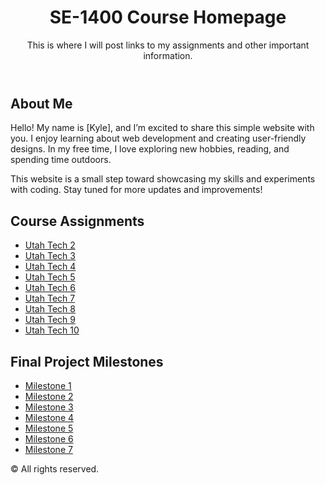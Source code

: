 
<body>
    <header>
        <h1>SE-1400 Course Homepage</h1>
        <p>This is where I will post links to my assignments and other important information.</p>
    </header>
    <section>
        <h2>About Me</h2>
        <p>Hello! My name is [Kyle], and I’m excited to share this simple website with you. I enjoy learning about web development and creating user-friendly designs. In my free time, I love exploring new hobbies, reading, and spending time outdoors.</p>
        <p>This website is a small step toward showcasing my skills and experiments with coding. Stay tuned for more updates and improvements!</p>
    </section>
    <section>
        <h2>Course Assignments</h2>
        <ul>
          <li><a href="utahtech2/index.html">Utah Tech 2</a></li>
          <li><a href="utahtech3/index.html">Utah Tech 3</a></li>
          <li><a href="utahtech4/index.html">Utah Tech 4</a></li>
          <li><a href="utahtech5/index.html">Utah Tech 5</a></li>
          <li><a href="utahtech6/index.html">Utah Tech 6</a></li>
          <li><a href="utahtech7/index.html">Utah Tech 7</a></li>
          <li><a href="utahtech8/index.html">Utah Tech 8</a></li>
          <li><a href="utahtech9/index.html">Utah Tech 9</a></li>
          <li><a href="utahtech10/index.html">Utah Tech 10</a></li>
      </ul>
      <h2>Final Project Milestones</h2>
      <ul>
          <li><a href="milestone1/index.html">Milestone 1</a></li>
          <li><a href="https://www.figma.com/design/">Milestone 2</a></li>
          <li><a href="milestone3/index.html">Milestone 3</a></li>
          <li><a href="milestone4/index.html">Milestone 4</a></li>
          <li><a href="milestone5/index.html">Milestone 5</a></li>
          <li><a href="milestone6/index.html">Milestone 6</a></li>
          <li><a href="milestone7/index.html">Milestone 7</a></li>
        </ul>
    </section>
    <footer>
        <p>&copy; <span id="currentYear"></span> All rights reserved.</p>
    </footer>
    <script>
        document.getElementById('currentYear').textContent = new Date().getFullYear();
    </script>
</body>
</html>
</html>

